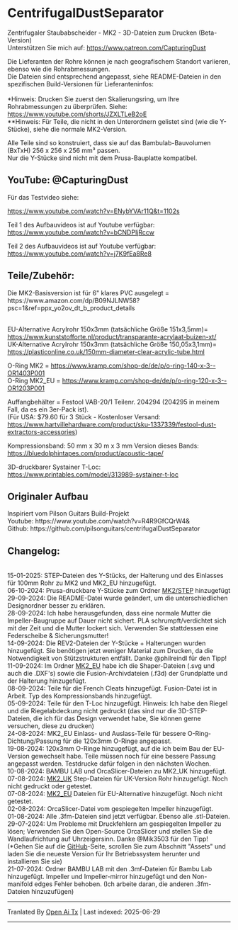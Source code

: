 # CentrifugalDustSeparator
Zentrifugaler Staubabscheider - MK2 - 3D-Dateien zum Drucken (Beta-Version)<br>
Unterstützen Sie mich auf: https://www.patreon.com/CapturingDust

Die Lieferanten der Rohre können je nach geografischem Standort variieren, ebenso wie die Rohrabmessungen.<br>
Die Dateien sind entsprechend angepasst, siehe README-Dateien in den spezifischen Build-Versionen für Lieferanteninfos:<br>
<a target="_blank" rel="noopener noreferrer" href="MK2/"><img src="https://raw.githubusercontent.com/Makerr-Studio/CentrifugalDustSeparator-/main/MK2/IMAGES/USA-MK2.jpg" alt="" style="max-width: 25%;"></a> 
<a target="_blank" rel="noopener noreferrer" href="MK2_EU/"><img src="https://raw.githubusercontent.com/Makerr-Studio/CentrifugalDustSeparator-/main/MK2/IMAGES/EU-MK2_EU.jpg" alt="" style="max-width: 25%;"></a> 
<a target="_blank" rel="noopener noreferrer" href="MK2_UK/"><img src="https://raw.githubusercontent.com/Makerr-Studio/CentrifugalDustSeparator-/main/MK2/IMAGES/UK-MK2_UK.jpg" alt="" style="max-width: 25%;"></a>
<br>*Hinweis: Drucken Sie zuerst den Skalierungsring, um Ihre Rohrabmessungen zu überprüfen. Siehe: https://www.youtube.com/shorts/JZXLTLeB2oE
<br>**Hinweis: Für Teile, die nicht in den Unterordnern gelistet sind (wie die Y-Stücke), siehe die normale MK2-Version.<br>

Alle Teile sind so konstruiert, dass sie auf das Bambulab-Bauvolumen (BxTxH) 256 x 256 x 256 mm³ passen.<br>
Nur die Y-Stücke sind nicht mit dem Prusa-Bauplatte kompatibel.
<a target="_blank" rel="noopener noreferrer" href="MK2/STEP/"><img src="https://raw.githubusercontent.com/Makerr-Studio/CentrifugalDustSeparator-/main/MK2/IMAGES/MK2.JPG" alt="" style="max-width: 100%;"></a>
<a target="_blank" rel="noopener noreferrer" href="MK2/MK2 Dust Separator.pdf"><img src="https://raw.githubusercontent.com/Makerr-Studio/CentrifugalDustSeparator-/main/MK2/IMAGES/MK2_intersection_A-A_PDF.JPG" alt="" style="max-width: 100%;"></a>

<h2>YouTube: @CapturingDust</h2>
Für das Testvideo siehe:

https://www.youtube.com/watch?v=ENybYVAr11Q&t=1102s

Teil 1 des Aufbauvideos ist auf Youtube verfügbar: https://www.youtube.com/watch?v=bCNDPIjRccw

Teil 2 des Aufbauvideos ist auf Youtube verfügbar:
https://www.youtube.com/watch?v=j7K9fEa8Re8

<h2>Teile/Zubehör:</h2>
Die MK2-Basisversion ist für 6" klares PVC ausgelegt = https://www.amazon.com/dp/B09NJLNW58?psc=1&ref=ppx_yo2ov_dt_b_product_details

<br>EU-Alternative Acrylrohr 150x3mm (tatsächliche Größe 151x3,5mm)= https://www.kunststofforte.nl/product/transparante-acrylaat-buizen-xt/<br>
UK-Alternative Acrylrohr 150x3mm (tatsächliche Größe 150,05x3,1mm)= https://plasticonline.co.uk/150mm-diameter-clear-acrylic-tube.html

O-Ring MK2     = https://www.kramp.com/shop-de/de/p/o-ring-140-x-3--OR1403P001
<br>O-Ring MK2_EU  = https://www.kramp.com/shop-de/de/p/o-ring-120-x-3--OR1203P001

Auffangbehälter        = Festool VAB-20/1 Teilenr. 204294 (204295 in meinem Fall, da es ein 3er-Pack ist).
<br>(Für USA: $79.60 für 3 Stück - Kostenloser Versand: https://www.hartvillehardware.com/product/sku-1337339/festool-dust-extractors-accessories)

Kompressionsband: 50 mm x 30 m x 3 mm Version dieses Bands: https://bluedolphintapes.com/product/acoustic-tape/

3D-druckbarer Systainer T-Loc: https://www.printables.com/model/313989-systainer-t-loc

<h2>Originaler Aufbau</h2>
Inspiriert vom Pilson Guitars Build-Projekt<br>
Youtube: https://www.youtube.com/watch?v=R4R9GfCQrW4&<br>
Github: https://github.com/pilsonguitars/centrifugalDustSeparator

<h2>Changelog:</h2><br>
15-01-2025: STEP-Dateien des Y-Stücks, der Halterung und des Einlasses für 100mm Rohr zu MK2 und MK2_EU hinzugefügt.<br>
06-10-2024: Prusa-druckbare Y-Stücke zum Ordner <a target="_blank" rel="noopener noreferrer" href="MK2/STEP/">MK2/STEP</a> hinzugefügt<br>
29-09-2024: Die README-Datei wurde geändert, um die unterschiedlichen Designordner besser zu erklären.<br>
28-09-2024: Ich habe herausgefunden, dass eine normale Mutter die Impeller-Baugruppe auf Dauer nicht sichert. PLA schrumpft/verdichtet sich mit der Zeit und die Mutter lockert sich. Verwenden Sie stattdessen eine Federscheibe & Sicherungsmutter!<br>
14-09-2024: Die REV2-Dateien der Y-Stücke + Halterungen wurden hinzugefügt. Sie benötigen jetzt weniger Material zum Drucken, da die Notwendigkeit von Stützstrukturen entfällt. Danke @philreindl für den Tipp!<br>
11-09-2024: Im Ordner <a target="_blank" rel="noopener noreferrer" href="MK2_EU/">MK2_EU</a> habe ich die Shaper-Dateien (.svg und auch die .DXF's) sowie die Fusion-Archivdateien (.f3d) der Grundplatte und der Halterung hinzugefügt.<br>
08-09-2024: Teile für die French Cleats hinzugefügt. Fusion-Datei ist in Arbeit. Typ des Kompressionsbands hinzugefügt.<br>
05-09-2024: Teile für den T-Loc hinzugefügt. Hinweis: Ich habe den Riegel und die Riegelabdeckung nicht gedruckt (das sind nur die 3D-STEP-Dateien, die ich für das Design verwendet habe, Sie können gerne versuchen, diese zu drucken)<br>
24-08-2024: MK2_EU Einlass- und Auslass-Teile für bessere O-Ring-Dichtung/Passung für die 120x3mm O-Ringe angepasst.<br>
19-08-2024: 120x3mm O-Ringe hinzugefügt, auf die ich beim Bau der EU-Version gewechselt habe. Teile müssen noch für eine bessere Passung angepasst werden. Testdrucke dafür folgen in den nächsten Wochen.<br>
10-08-2024: BAMBU LAB und OrcaSlicer-Dateien zu MK2_UK hinzugefügt.<br>
07-08-2024: <a target="_blank" rel="noopener noreferrer" href="MK2_UK/">MK2_UK</a> Step-Dateien für UK-Version Rohr hinzugefügt. Noch nicht gedruckt oder getestet.<br>
07-08-2024: <a target="_blank" rel="noopener noreferrer" href="MK2_EU/">MK2_EU</a> Dateien für EU-Alternative hinzugefügt. Noch nicht getestet.<br>
02-08-2024: OrcaSlicer-Datei vom gespiegelten Impeller hinzugefügt.<br>
01-08-2024: Alle .3fm-Dateien sind jetzt verfügbar. Ebenso alle .stl-Dateien.<br>
29-07-2024: Um Probleme mit Druckfehlern am gespiegelten Impeller zu lösen; Verwenden Sie den Open-Source OrcaSlicer und stellen Sie die Wandlaufrichtung auf Uhrzeigersinn. Danke @Mik3503 für den Tipp!
(*Gehen Sie auf die <a target="_blank" rel="noopener noreferrer" href="[MK2/STEP/](https://github.com/SoftFever/OrcaSlicer/releases)">GitHub</a>-Seite, scrollen Sie zum Abschnitt "Assets" und laden Sie die neueste Version für Ihr Betriebssystem herunter und installieren Sie sie)<br>
21-07-2024: Ordner BAMBU LAB mit den .3mf-Dateien für Bambu Lab hinzugefügt. Impeller und Impeller-mirror hinzugefügt und den Non-manifold edges Fehler behoben. (Ich arbeite daran, die anderen .3fm-Dateien hinzuzufügen)

---

Tranlated By [Open Ai Tx](https://github.com/OpenAiTx/OpenAiTx) | Last indexed: 2025-06-29

---
